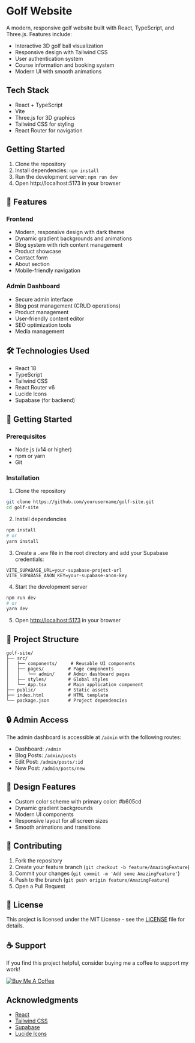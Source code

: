 # Golf Website

A modern, responsive golf website built with React, TypeScript, and Three.js. Features include:

- Interactive 3D golf ball visualization
- Responsive design with Tailwind CSS
- User authentication system
- Course information and booking system
- Modern UI with smooth animations

## Tech Stack

- React + TypeScript
- Vite
- Three.js for 3D graphics
- Tailwind CSS for styling
- React Router for navigation

## Getting Started

1. Clone the repository
2. Install dependencies: `npm install`
3. Run the development server: `npm run dev`
4. Open http://localhost:5173 in your browser

## 🌟 Features

### Frontend
- Modern, responsive design with dark theme
- Dynamic gradient backgrounds and animations
- Blog system with rich content management
- Product showcase
- Contact form
- About section
- Mobile-friendly navigation

### Admin Dashboard
- Secure admin interface
- Blog post management (CRUD operations)
- Product management
- User-friendly content editor
- SEO optimization tools
- Media management

## 🛠️ Technologies Used

- React 18
- TypeScript
- Tailwind CSS
- React Router v6
- Lucide Icons
- Supabase (for backend)

## 🚀 Getting Started

### Prerequisites

- Node.js (v14 or higher)
- npm or yarn
- Git

### Installation

1. Clone the repository
```bash
git clone https://github.com/yourusername/golf-site.git
cd golf-site
```

2. Install dependencies
```bash
npm install
# or
yarn install
```

3. Create a `.env` file in the root directory and add your Supabase credentials:
```env
VITE_SUPABASE_URL=your-supabase-project-url
VITE_SUPABASE_ANON_KEY=your-supabase-anon-key
```

4. Start the development server
```bash
npm run dev
# or
yarn dev
```

5. Open [http://localhost:5173](http://localhost:5173) in your browser

## 📁 Project Structure

```
golf-site/
├── src/
│   ├── components/     # Reusable UI components
│   ├── pages/         # Page components
│   │   └── admin/     # Admin dashboard pages
│   ├── styles/        # Global styles
│   └── App.tsx        # Main application component
├── public/            # Static assets
├── index.html         # HTML template
└── package.json       # Project dependencies
```

## 🔒 Admin Access

The admin dashboard is accessible at `/admin` with the following routes:
- Dashboard: `/admin`
- Blog Posts: `/admin/posts`
- Edit Post: `/admin/posts/:id`
- New Post: `/admin/posts/new`

## 🎨 Design Features

- Custom color scheme with primary color: #b605cd
- Dynamic gradient backgrounds
- Modern UI components
- Responsive layout for all screen sizes
- Smooth animations and transitions

## 🤝 Contributing

1. Fork the repository
2. Create your feature branch (`git checkout -b feature/AmazingFeature`)
3. Commit your changes (`git commit -m 'Add some AmazingFeature'`)
4. Push to the branch (`git push origin feature/AmazingFeature`)
5. Open a Pull Request

## 📝 License

This project is licensed under the MIT License - see the [LICENSE](LICENSE) file for details.

## ☕ Support

If you find this project helpful, consider buying me a coffee to support my work!

[![Buy Me A Coffee](https://cdn.buymeacoffee.com/buttons/bmc-new-btn-logo.svg)](https://buymeacoffee.com/asheint)

## Acknowledgments

- [React](https://reactjs.org/)
- [Tailwind CSS](https://tailwindcss.com/)
- [Supabase](https://supabase.com/)
- [Lucide Icons](https://lucide.dev/) 
